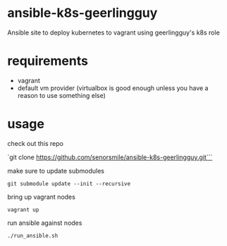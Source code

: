 # ansible-k8s-geerlingguy
Ansible site to deploy kubernetes to vagrant using geerlingguy's k8s role

# requirements
- vagrant
- default vm provider (virtualbox is good enough unless you have a reason to use something else)

# usage
check out this repo

`git clone https://github.com/senorsmile/ansible-k8s-geerlingguy.git```


make sure to update submodules

`git submodule update --init --recursive`


bring up vagrant nodes

`vagrant up`


run ansible against nodes

`./run_ansible.sh`
